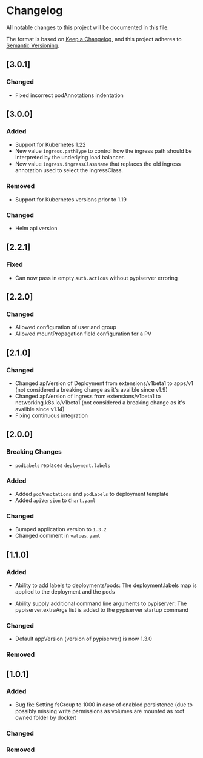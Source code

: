 # Changelog

All notable changes to this project will be documented in this file.

The format is based on [Keep a Changelog](https://keepachangelog.com/en/1.0.0/),
and this project adheres to [Semantic Versioning](https://semver.org/spec/v2.0.0.html).

## [3.0.1]

### Changed
- Fixed incorrect podAnnotations indentation

## [3.0.0]

### Added
- Support for Kubernetes 1.22
- New value `ingress.pathType` to control how the ingress path should be interpreted by the underlying load balancer.
- New value `ingress.ingressClassName` that replaces the old ingress annotation used to select the ingressClass.

### Removed
- Support for Kubernetes versions prior to 1.19

### Changed
- Helm api version
## [2.2.1]

### Fixed
- Can now pass in empty `auth.actions` without pypiserver erroring

## [2.2.0]

### Changed

- Allowed configuration of user and group
- Allowed mountPropagation field configuration for a PV

## [2.1.0]

### Changed

- Changed apiVersion of Deployment from extensions/v1beta1 to apps/v1 (not considered a breaking change as it's availble since v1.9)
- Changed apiVersion of Ingress from extensions/v1beta1 to networking.k8s.io/v1beta1 (not considered a breaking change as it's availble since v1.14)
- Fixing continuous integration

## [2.0.0]

### Breaking Changes

- `podLabels` replaces `deployment.labels`

### Added

- Added `podAnnotations` and `podLabels` to deployment template
- Added `apiVersion` to `Chart.yaml`

### Changed

- Bumped application version to `1.3.2`
- Changed comment in `values.yaml`

## [1.1.0]

### Added

- Ability to add labels to deployments/pods:
  The deployment.labels map is applied to the deployment and the pods

- Ability supply additional command line arguments to pypiserver:
  The pypiserver.extraArgs list is added to the pypiserver startup command

### Changed

- Default appVersion (version of pypiserver) is now 1.3.0

### Removed

## [1.0.1]

### Added

- Bug fix: Setting fsGroup to 1000 in case of enabled persistence
  (due to possibly missing write permissions as volumes are mounted as root owned folder by docker)

### Changed

### Removed
